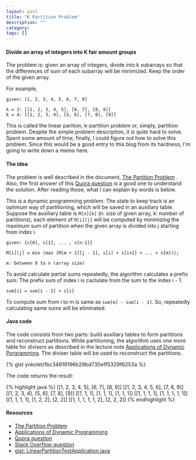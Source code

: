 ```yaml
---
layout: post
title: "K Partition Problem"
description: ""
category: 
tags: []
---
```


#### Divide an array of integers into K fair amount groups ####

The problem is: given an array of integers, divide into k subarrays
so that the differences of sum of each subarray will be minimized.
Keep the order of the given array.

For example, 

```
given: [1, 2, 3, 4, 5, 6, 7, 8]

k = 3: [[1, 2, 3, 4, 5], [6, 7], [8, 9]]
k = 4: [[1, 2, 3, 4], [5, 6], [7, 8], [9]]
```

This is called the linear parition, k-partition problem or, simply, partition problem.
Despite the simple problem description, it is quite hard to solve.
Spent some amount of time, finally, I could figure out how to solve this problem.
Since this would be a good entry to this blog from its hardness,
I'm going to write down a memo here.


#### The idea ####

The problem is well described in the document, [The Partition Problem](http://www8.cs.umu.se/kurser/TDBA77/VT06/algorithms/BOOK/BOOK2/NODE45.HTM) .
Also, the first answer of this [Quora question](https://www.quora.com/A-group-of-N-integer-numbers-need-to-be-divided-fairly-into-K-subgroups-A-fair-division-is-that-the-max-of-the-sums-of-K-subgroups-is-minimal) is a good one to understand the solution. After reading those, what I can explain by words is below.

This is a dynamic programming problem. The state to keep track is an optimum way of partitioning, which will be saved in an auxiliary table.
Suppose the auxiliary table is `M[n][k]` (n: size of given array, k: number of partitions), each element of `M[i][j]` will be computed by minimizing the maximum sum of partition when the given array is divided into j starting from index i.

```
given: {s[0], s[1], ... , s[n-1]}

M[i][j] = min (max (M[m + 1][j - 1], s[i] + s[i+1] + ... + s[m]));

m: between 0 to n (array size)
```


To avoid calculate partial sums repeatedly, the algorithm calculates a prefix sum.
The prefix sum of index i is caclulate from the sum to the index i - 1.

```
sum[i] = sum[i - 1] + s[i]
```

To compute sum from i to m is same as `sum[m] - sum[i - 1]`.
So, repeatedly calculating same sums will be eliminated.




#### Java code  ###

The code consists from two parts: build auxiliary tables to form partitions and reconstruct partitions.
While partitioning, the algorithm uses one more table for divisers as described in the lecture note [Applications of Dynamic Porgramming](http://www3.cs.stonybrook.edu/~algorith/video-lectures/2007/lecture18.pdf). The diviser table will be used to reconstruct the partitions.


{% gist yokolet/fbc34619196b29bd730e1f5329f6253a %}


The code returns the result:

{% highlight java %}
[[1, 2, 3, 4, 5], [6, 7], [8, 9]]
[[1, 2, 3, 4, 5, 6], [7, 8, 9]]
[[1, 2, 3, 4], [5, 6], [7, 8], [9]]
[[1, 1, 1], [1, 1, 1], [1, 1, 1]]
[[1, 1, 1, 1], [1, 1, 1, 1, 1]]
[[1, 1, 1, 1], [1, 2, 2], [2, 2]]
[[1, 1, 1, 1, 1, 2], [2, 2, 2]]
{% endhighlight %}

#### Resources ####

- [The Partition Problem](http://www8.cs.umu.se/kurser/TDBA77/VT06/algorithms/BOOK/BOOK2/NODE45.HTM)
- [Applications of Dynamic Programming](http://www3.cs.stonybrook.edu/~algorith/video-lectures/2007/lecture18.pdf)
- [Quora question](https://www.quora.com/A-group-of-N-integer-numbers-need-to-be-divided-fairly-into-K-subgroups-A-fair-division-is-that-the-max-of-the-sums-of-K-subgroups-is-minimal)
- [Stack Overflow question](http://stackoverflow.com/questions/7938809/how-to-understand-the-dynamic-programming-solution-in-linear-partitioning)
- [gist: LinearPartitionTestApplication.java](https://gist.github.com/abrie/b962ee399d06ada95e88)
